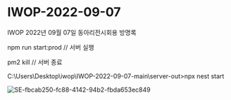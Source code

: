 # IWOP-2022-09-07

IWOP 2022년 09월 07일 동아리전시회용 방명록

npm run start:prod // 서버 실행

pm2 kill // 서버 종료


C:\Users\Desktop\iwop\IWOP-2022-09-07-main\server-out>npx nest start

![SE-fbcab250-fc88-4142-94b2-fbda653ec849](https://github.com/songyeon7/IWOP-2022-09-07/assets/97648066/9031d452-194a-49c8-a083-1cddbb99589a)
